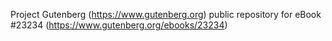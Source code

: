 Project Gutenberg (https://www.gutenberg.org) public repository for eBook #23234 (https://www.gutenberg.org/ebooks/23234)
